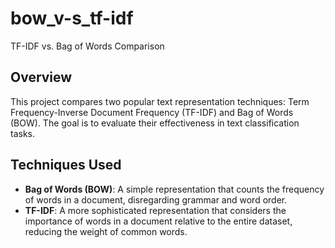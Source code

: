 # bow_v-s_tf-idf
TF-IDF vs. Bag of Words Comparison

## Overview
This project compares two popular text representation techniques: Term Frequency-Inverse Document Frequency (TF-IDF) and Bag of Words (BOW). The goal is to evaluate their effectiveness in text classification tasks.

## Techniques Used
- **Bag of Words (BOW)**: A simple representation that counts the frequency of words in a document, disregarding grammar and word order.
- **TF-IDF**: A more sophisticated representation that considers the importance of words in a document relative to the entire dataset, reducing the weight of common words.
